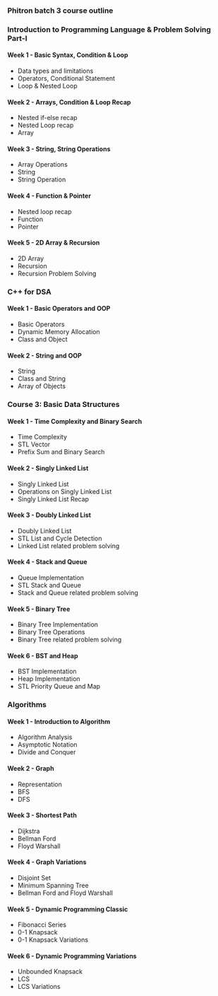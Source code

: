 ### Phitron batch 3  course outline 

### Introduction to Programming Language & Problem Solving Part-I

#### Week 1 - Basic Syntax, Condition & Loop

- Data types and limitations
- Operators, Conditional Statement
- Loop & Nested Loop

#### Week 2 - Arrays, Condition & Loop Recap

- Nested if-else recap
- Nested Loop recap
- Array

#### Week 3 - String, String Operations

- Array Operations
- String
- String Operation

#### Week 4 - Function & Pointer

- Nested loop recap
- Function
- Pointer

#### Week 5 - 2D Array & Recursion

- 2D Array
- Recursion
- Recursion Problem Solving

### C++ for DSA

#### Week 1 - Basic Operators and OOP

- Basic Operators
- Dynamic Memory Allocation
- Class and Object

#### Week 2 - String and OOP

- String
- Class and String
- Array of Objects

### Course 3: Basic Data Structures

#### Week 1 - Time Complexity and Binary Search

- Time Complexity
- STL Vector
- Prefix Sum and Binary Search

#### Week 2 - Singly Linked List

- Singly Linked List
- Operations on Singly Linked List
- Singly Linked List Recap

#### Week 3 - Doubly Linked List

- Doubly Linked List
- STL List and Cycle Detection
- Linked List related problem solving

#### Week 4 - Stack and Queue

- Queue Implementation
- STL Stack and Queue
- Stack and Queue related problem solving

#### Week 5 - Binary Tree

- Binary Tree Implementation
- Binary Tree Operations
- Binary Tree related problem solving

#### Week 6 - BST and Heap

- BST Implementation
- Heap Implementation
- STL Priority Queue and Map

### Algorithms

#### Week 1 - Introduction to Algorithm

- Algorithm Analysis
- Asymptotic Notation
- Divide and Conquer

#### Week 2 - Graph

- Representation
- BFS
- DFS

#### Week 3 - Shortest Path

- Dijkstra
- Bellman Ford
- Floyd Warshall

#### Week 4 - Graph Variations

- Disjoint Set
- Minimum Spanning Tree
- Bellman Ford and Floyd Warshall

#### Week 5 - Dynamic Programming Classic

- Fibonacci Series
- 0-1 Knapsack
- 0-1 Knapsack Variations

#### Week 6 - Dynamic Programming Variations

- Unbounded Knapsack
- LCS
- LCS Variations
